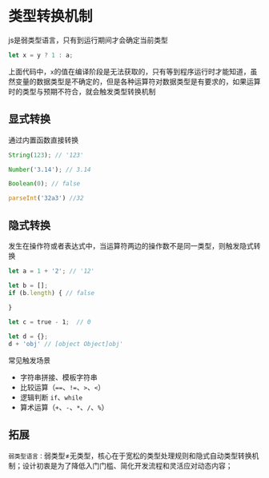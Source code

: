 # 类型转换机制

js是弱类型语言，只有到运行期间才会确定当前类型

``` javascript
let x = y ? 1 : a;
```

上面代码中，`x`的值在编译阶段是无法获取的，只有等到程序运行时才能知道，虽然变量的数据类型是不确定的，但是各种运算符对数据类型是有要求的，如果运算时的类型与预期不符合，就会触发类型转换机制



## 显式转换

通过内置函数直接转换

``` javascript
String(123); // '123'

Number('3.14'); // 3.14

Boolean(0); // false

parseInt('32a3') //32
```



## 隐式转换

发生在操作符或者表达式中，当运算符两边的操作数不是同一类型，则触发隐式转换

``` javascript
let a = 1 + '2'; // '12'

let b = [];
if (b.length) { // false
    
}

let c = true - 1;  // 0

let d = {};
d + 'obj' // [object Object]obj'
```

常见触发场景

- 字符串拼接、模板字符串
- 比较运算（`==`、`!=`、`>`、`<`）
- 逻辑判断 `if`、`while`
- 算术运算（`+`、`-`、`*`、`/`、`%`）

## 拓展

`弱类型语言：`弱类型≠无类型，核心在于宽松的类型处理规则和隐式自动类型转换机制；设计初衷是为了降低入门门槛、简化开发流程和灵活应对动态内容；
